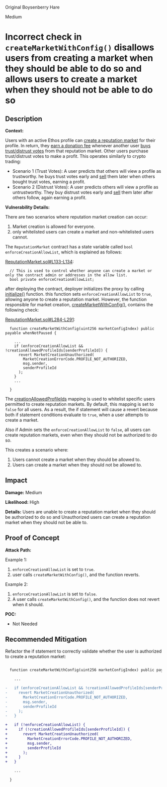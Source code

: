 Original Boysenberry Hare

Medium

# Incorrect check in `createMarketWithConfig()` disallows users from creating a market when they should be able to do so and allows users to create a market when they should not be able to do so


## Description

**Context:**

Users with an active Ethos profile can [create a reputation market](https://github.com/sherlock-audit/2024-11-ethos-network-ii/blob/57c02df7c56f0b18c681a89ebccc28c86c72d8d8/ethos/packages/contracts/contracts/ReputationMarket.sol#L276-L293) for their profile. In return, they [earn a donation fee](https://github.com/sherlock-audit/2024-11-ethos-network-ii/blob/57c02df7c56f0b18c681a89ebccc28c86c72d8d8/ethos/packages/contracts/contracts/ReputationMarket.sol#L1121) whenever another user [buys trust/distrust votes](https://github.com/sherlock-audit/2024-11-ethos-network-ii/blob/57c02df7c56f0b18c681a89ebccc28c86c72d8d8/ethos/packages/contracts/contracts/ReputationMarket.sol#L442-L493) from that reputation market. Other users purchase trust/distrust votes to make a profit. This operates similarly to crypto trading:

- Scenario 1 (Trust Votes): A user predicts that others will view a profile as trustworthy. he buys trust votes early and [sell](https://github.com/sherlock-audit/2024-11-ethos-network-ii/blob/57c02df7c56f0b18c681a89ebccc28c86c72d8d8/ethos/packages/contracts/contracts/ReputationMarket.sol#L495-L534) them later when others bought trust votes, earning a profit.
- Scenario 2 (Distrust Votes): A user predicts others will view a profile as untrustworthy. They buy distrust votes early and [sell](https://github.com/sherlock-audit/2024-11-ethos-network-ii/blob/57c02df7c56f0b18c681a89ebccc28c86c72d8d8/ethos/packages/contracts/contracts/ReputationMarket.sol#L495-L534) them later after others follow, again earning a profit.

**Vulnerability Details:**

There are two scenarios where reputation market creation can occur:

1. Market creation is allowed for everyone.
2. only whitelisted users can create a market and non-whitelisted users cannot.

The `ReputationMarket` contract has a state variable called `bool enforceCreationAllowList`, which is explained as follows:

[ReputationMarket.sol#L133-L134](https://github.com/sherlock-audit/2024-11-ethos-network-ii/blob/57c02df7c56f0b18c681a89ebccc28c86c72d8d8/ethos/packages/contracts/contracts/ReputationMarket.sol#L133-L134):

```solidity
  // This is used to control whether anyone can create a market or only the contract admin or addresses in the allow list.
  bool private enforceCreationAllowList;
```

after deploying the contract, deployer initializes the proxy by calling [initialize()](https://github.com/sherlock-audit/2024-11-ethos-network-ii/blob/57c02df7c56f0b18c681a89ebccc28c86c72d8d8/ethos/packages/contracts/contracts/ReputationMarket.sol#L201-L254) function. this function sets `enforceCreationAllowList` to `true`, allowing anyone to create a reputation market. However, the function responsible for market creation, [createMarketWithConfig()](https://github.com/sherlock-audit/2024-11-ethos-network-ii/blob/57c02df7c56f0b18c681a89ebccc28c86c72d8d8/ethos/packages/contracts/contracts/ReputationMarket.sol#L281-L293), contains the following check:

[ReputationMarket.sol#L284-L291](https://github.com/sherlock-audit/2024-11-ethos-network-ii/blob/57c02df7c56f0b18c681a89ebccc28c86c72d8d8/ethos/packages/contracts/contracts/ReputationMarket.sol#L285-L291):

```solidity
  function createMarketWithConfig(uint256 marketConfigIndex) public payable whenNotPaused {

    ...
    if (enforceCreationAllowList && !creationAllowedProfileIds[senderProfileId]) {
      revert MarketCreationUnauthorized(
        MarketCreationErrorCode.PROFILE_NOT_AUTHORIZED,
        msg.sender,
        senderProfileId
      );
    }    
    ...

  }
```

The [creationAllowedProfileIds](https://github.com/sherlock-audit/2024-11-ethos-network-ii/blob/57c02df7c56f0b18c681a89ebccc28c86c72d8d8/ethos/packages/contracts/contracts/ReputationMarket.sol#L129-L131) mapping is used to whitelist specific users permitted to create reputation markets. By default, this mapping is set to `false` for all users. As a result, the if statement will cause a revert because both if statement conditions evaluate to `true`, when a user attempts to create a market.

Also if Admin sets the `enforceCreationAllowList` to `false`, all users can create reputation markets, even when they should not be authorized to do so.

This creates a scenario where:

1. Users cannot create a market when they should be allowed to.
2. Users can create a market when they should not be allowed to.

## Impact

**Damage:** Medium

**Likelihood:** High

**Details:** Users are unable to create a reputation market when they should be authorized to do so and Unauthorized users can create a reputation market when they should not be able to.

## Proof of Concept

**Attack Path:**

Example 1: 

1. `enforceCreationAllowList` is set to `true`.
2. user calls `createMarketWithConfig()`, and the function reverts.

Example 2:

1. `enforceCreationAllowList` is set to `false`.
2. A user calls `createMarketWithConfig()`, and the function does not revert when it should.

**POC:**

- Not Needed

## Recommended Mitigation

Refactor the if statement to correctly validate whether the user is authorized to create a reputation market:

```diff

  function createMarketWithConfig(uint256 marketConfigIndex) public payable whenNotPaused {

    ...

-   if (enforceCreationAllowList && !creationAllowedProfileIds[senderProfileId]) {
-     revert MarketCreationUnauthorized(
-       MarketCreationErrorCode.PROFILE_NOT_AUTHORIZED,
-       msg.sender,
-       senderProfileId
-     );
-   }    

+   if (!enforceCreationAllowList) {
+     if (!creationAllowedProfileIds[senderProfileId]) {
+       revert MarketCreationUnauthorized(
+         MarketCreationErrorCode.PROFILE_NOT_AUTHORIZED,
+         msg.sender,
+         senderProfileId
+       );
+     }
+   }    

    ...

  }
```